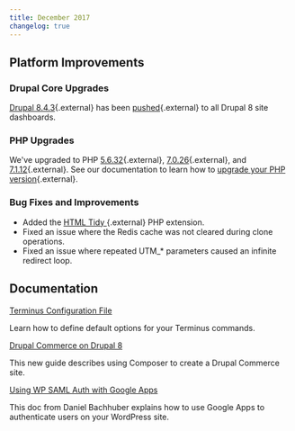 ```yaml
---
title: December 2017
changelog: true
---
```

## Platform Improvements

### Drupal Core Upgrades
[Drupal 8.4.3](https://www.drupal.org/project/drupal/releases/8.4.3){.external} has been [pushed](https://github.com/pantheon-systems/drops-8/pull/199){.external} to all Drupal 8 site dashboards. 

### PHP Upgrades
We've upgraded to PHP [5.6.32](http://www.php.net/ChangeLog-5.php#5.6.32){.external}, [7.0.26](http://www.php.net/ChangeLog-7.php#7.0.26){.external}, and [7.1.12](http://www.php.net/ChangeLog-7.php#7.1.12){.external}. See our documentation to learn how to [upgrade your PHP version](https://pantheon.io/docs/php-versions/){.external}. 

### Bug Fixes and Improvements
 - Added the [HTML Tidy ](http://www.html-tidy.org/){.external} PHP extension.
 - Fixed an issue where the Redis cache was not cleared during clone operations. 
 - Fixed an issue where repeated UTM_* parameters caused an infinite redirect loop.

## Documentation

[Terminus Configuration File](https://pantheon.io/docs/terminus/configuration/)

Learn how to define default options for your Terminus commands.

[Drupal Commerce on Drupal 8](https://pantheon.io/docs/guides/drupal-8-commerce/)

This new guide describes using Composer to create a Drupal Commerce site. 

[Using WP SAML Auth with Google Apps](https://pantheon.io/docs/wordpress-google-sso/)

This doc from Daniel Bachhuber explains how to use Google Apps to authenticate users on your WordPress site.

